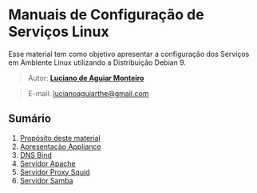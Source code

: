 # Manuais de Configuração de Serviços Linux

Esse material tem como objetivo apresentar a configuração dos Serviços em Ambiente Linux utilizando a Distribuição Debian 9.

> Autor: **[Luciano de Aguiar Monteiro](https://github.com/lucianoaguiarthe)**

> E-mail: lucianoaguiarthe@gmail.com

## Sumário

1. [Propósito deste material](manuscript/proposito.md)
1. [Apresentação Appliance](manuscript/appliance.md)
1. [DNS Bind](manuscript/dns.md)
1. [Servidor Apache](manuscript/apache.md)
2. [Servidor Proxy Squid](manuscript/squid.md)
3. [Servidor Samba](manuscript/samba.md)
